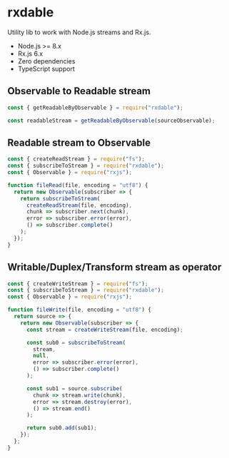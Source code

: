 # rxdable

Utility lib to work with Node.js streams and Rx.js.

- Node.js >= 8.x
- Rx.js 6.x
- Zero dependencies
- TypeScript support

## Observable to Readable stream

```javascript
const { getReadableByObservable } = require("rxdable");

const readableStream = getReadableByObservable(sourceObservable);
```

## Readable stream to Observable

```javascript
const { createReadStream } = require("fs");
const { subscribeToStream } = require("rxdable");
const { Observable } = require("rxjs");

function fileRead(file, encoding = "utf8") {
  return new Observable(subscriber => {
    return subscribeToStream(
      createReadStream(file, encoding),
      chunk => subscriber.next(chunk),
      error => subscriber.error(error),
      () => subscriber.complete()
    );
  });
}
```

## Writable/Duplex/Transform stream as operator

```javascript
const { createWriteStream } = require("fs");
const { subscribeToStream } = require("rxdable");
const { Observable } = require("rxjs");

function fileWrite(file, encoding = "utf8") {
  return source => {
    return new Observable(subscriber => {
      const stream = createWriteStream(file, encoding);

      const sub0 = subscribeToStream(
        stream,
        null,
        error => subscriber.error(error),
        () => subscriber.complete()
      );

      const sub1 = source.subscribe(
        chunk => stream.write(chunk),
        error => stream.destroy(error),
        () => stream.end()
      );

      return sub0.add(sub1);
    });
  };
}
```
